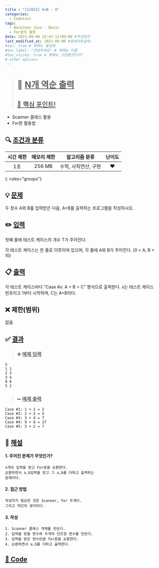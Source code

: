 ```yaml
---
title : "[11022] A+B - 8"
categories:
  - Codetest
tags:
  - BackJoon Java - Basic
  - For문의 활용
date: 2021-09-06 23:47:11+09:00 #작성일자
last_modified_at: 2021-09-06 #업데이트날짜.
#toc: true # 퀵메뉴 활성화
#toc_label: "안녕하세요" # 퀵메뉴 이름
#toc_sticky: true # 퀵메뉴 고정할것인지?
# other options
---
```

> # 📜 <u>N개 역순 출력</u> 
> ## <u>📌 핵심 포인트!</u> 
*  Scanner 클래스 활용
*  For문 활용법


## 🔍 <u>조건과 분류</u>

| 시간 제한  | 메모리 제한  |  알고리즘 분류 | 난이도 
|:-------------:|:---------------:|:-----------:|:---------:
| 1초 | 256 MB | 수학, 사칙연산, 구현 | ❤️ 
{: rules="groups"}

## 💡 <u>문제</u> 
두 정수 A와 B를 입력받은 다음, A+B를 출력하는 프로그램을 작성하시오.

## ✏️ <u>입력</u>
첫째 줄에 테스트 케이스의 개수 T가 주어진다.

각 테스트 케이스는 한 줄로 이루어져 있으며, 각 줄에 A와 B가 주어진다. (0 < A, B < 10)

## 📋 <u>출력</u>
각 테스트 케이스마다 "Case #x: A + B = C" 형식으로 출력한다. x는 테스트 케이스 번호이고 1부터 시작하며, C는 A+B이다.

## ❌ 제한(범위)
없음

## ✅ <u>결과</u>
> ### ➕ <u>예제 입력</u>
	5
	1 1
	2 3
	3 4
	9 8
	5 2
	
> ### ➖ <u>예제 출력</u>
	Case #1: 1 + 1 = 2
	Case #2: 2 + 3 = 5
	Case #3: 3 + 4 = 7
	Case #4: 9 + 8 = 17
	Case #5: 5 + 2 = 7

## 💭 <u>해설</u>
#### 1. 주어진 문제가 무엇인가?
	n개의 입력을 받고 For문을 순환한다.
	순환하면서 a,b입력을 받고 그 a,b를 더하고 출력하는
	문제이다.
	

#### 2. 접근 방법
	작성자가 필요한 것은 Scanner, for 두개다.
	그리고 약간의 생각이다.

#### 3. 작성
	1. Scanner 클래스 객체를 만든다.
	2. 입력을 받을 변수와 두개의 인트형 변수를 만든다.
	3. 입력을 받은 변수만큼 for문을 순환한다.
	4. 순환하면서 a,b를 더하고 출력한다.
	

## <u>📖 <u>Code</u>
<script src="https://gist.github.com/Cononi/5078b39064fcc4db30d5e3a9a8125372.js"></script>